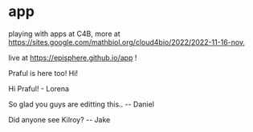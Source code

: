 # app
playing with apps at C4B, more at https://sites.google.com/mathbiol.org/cloud4bio/2022/2022-11-16-nov,

live at https://episphere.github.io/app !

Praful is here too! Hi!

Hi Praful! - Lorena

So glad you guys are editting this.. -- Daniel

Did anyone see Kilroy? -- Jake